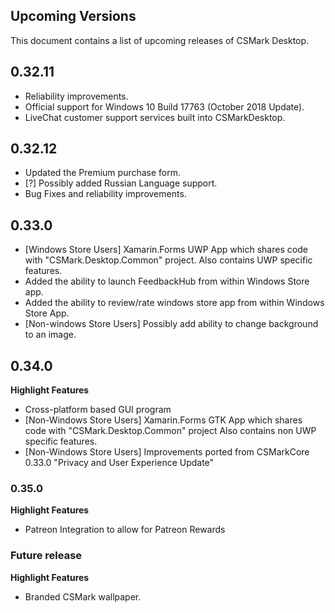 ## Upcoming Versions
This document contains a list of upcoming releases of CSMark Desktop.

## 0.32.11
* Reliability improvements.
* Official support for Windows 10 Build 17763 (October 2018 Update).
* LiveChat customer support services built into CSMarkDesktop.

## 0.32.12
* Updated the Premium purchase form.
* [?] Possibly added Russian Language support.
* Bug Fixes and reliability improvements.

## 0.33.0
* [Windows Store Users] Xamarin.Forms UWP App which shares code with "CSMark.Desktop.Common" project. Also contains UWP specific features.
* Added the ability to launch FeedbackHub from within Windows Store app.
* Added the ability to review/rate windows store app from within Windows Store App.
* [Non-windows Store Users] Possibly add ability to change background to an image.

## 0.34.0
**Highlight Features**
* Cross-platform based GUI program
* [Non-Windows Store Users] Xamarin.Forms GTK App which shares code with "CSMark.Desktop.Common" project Also contains non UWP specific features.
* [Non-Windows Store Users] Improvements ported from CSMarkCore 0.33.0 "Privacy and User Experience Update"

### 0.35.0
**Highlight Features**
* Patreon Integration to allow for Patreon Rewards

### Future release
**Highlight Features**
* Branded CSMark wallpaper.
